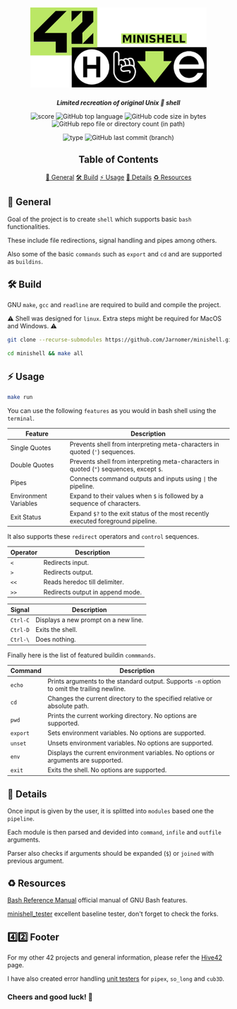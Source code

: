 <h1 align="center">
  <img src="assets/minishell.png" alt="minishell" width="400">
</h1>

<p align="center">
	<b><i>Limited recreation of original Unix 🐧 shell</i></b><br>
</p>

<p align="center">
  <img src="https://img.shields.io/badge/Score-101%2F100-lightgreen?style=for-the-badge" alt="score">
  <img src="https://img.shields.io/github/languages/top/Jarnomer/minishell?style=for-the-badge&logo=c&label=%20&labelColor=gray&color=lightblue" alt="GitHub top language">
	<img src="https://img.shields.io/github/languages/code-size/Jarnomer/minishell?style=for-the-badge&color=lightyellow" alt="GitHub code size in bytes">
  <img src="https://img.shields.io/github/directory-file-count/Jarnomer/minishell/sources?style=for-the-badge&label=sources&color=pink" alt="GitHub repo file or directory count (in path)">
</p>

<p align="center">
    <img src="https://img.shields.io/badge/Type-Group-violet?style=for-the-badge" alt="type">
  <img src="https://img.shields.io/github/last-commit/Jarnomer/minishell/main?style=for-the-badge&color=red" alt="GitHub last commit (branch)">
</p>

<div align="center">

## Table of Contents
[📝 General](#-general)
[🛠️ Build](#️-build)
[⚡ Usage](#-usage)
[🚀 Details](#-details)
[♻️ Resources](#️-resources)

</div>

## 📝 General

Goal of the project is to create `shell` which supports basic `bash` functionalities.

These include file redirections, signal handling and pipes among others.

Also some of the basic `commands` such as `export` and `cd` and are supported as `buildins`.

## 🛠️ Build

GNU `make`, `gcc` and `readline` are required to build and compile the project.

⚠️ Shell was designed for `linux`. Extra steps might be required for MacOS and Windows. ⚠️

```bash
git clone --recurse-submodules https://github.com/Jarnomer/minishell.git
```

```bash
cd minishell && make all
```

## ⚡ Usage

```bash
make run
```

You can use the following `features` as you would in bash shell using the `terminal`.

| Feature               | Description                                                                             |
|-----------------------|-----------------------------------------------------------------------------------------|
| Single Quotes         | Prevents shell from interpreting meta-characters in quoted (`'`) sequences.             |
| Double Quotes         | Prevents shell from interpreting meta-characters in quoted (`"`) sequences, except `$`. |
| Pipes                 | Connects command outputs and inputs using `\|` the pipeline.                            |
| Environment Variables | Expand to their values when `$` is followed by a sequence of characters.                |
| Exit Status           | Expand `$?` to the exit status of the most recently executed foreground pipeline.       |

It also supports these `redirect` operators and `control` sequences.

| Operator    | Description                      |
|-------------|----------------------------------|
| `<`         | Redirects input.                 |
| `>`         | Redirects output.                |
| `<<`        | Reads heredoc till delimiter.    |
| `>>`        | Redirects output in append mode. |

| Signal      | Description                          |
|-------------------|------------------------------- |
| `Ctrl-C`    | Displays a new prompt on a new line. |
| `Ctrl-D`    | Exits the shell.                     |
| `Ctrl-\`    | Does nothing.                        |

Finally here is the list of featured buildin `commmands`.

| Command         | Description                                                                                 |
|-----------------|---------------------------------------------------------------------------------------------|
| `echo`          | Prints arguments to the standard output. Supports `-n` option to omit the trailing newline. |
| `cd`            | Changes the current directory to the specified relative or absolute path.                   |
| `pwd`           | Prints the current working directory. No options are supported.                             |
| `export`        | Sets environment variables. No options are supported.                                       |
| `unset`         | Unsets environment variables. No options are supported.                                     |
| `env`           | Displays the current environment variables. No options or arguments are supported.          |
| `exit`          | Exits the shell. No options are supported.                                                  |

## 🚀 Details

Once input is given by the user, it is splitted into `modules` based one the `pipeline`.

Each module is then parsed and devided into `command`, `infile` and `outfile` arguments.

Parser also checks if arguments should be expanded (`$`) or `joined` with previous argument. 

## ♻️ Resources

[Bash Reference Manual](https://www.gnu.org/software/bash/manual/bash.html) official manual of GNU Bash features.

[minishell_tester](https://github.com/LucasKuhn/minishell_tester) excellent baseline tester, don't forget to check the forks.

## 4️⃣2️⃣ Footer

For my other 42 projects and general information, please refer the [Hive42](https://github.com/Jarnomer/Hive42) page.

I have also created error handling [unit testers](https://github.com/Jarnomer/42Testers) for `pipex`, `so_long` and `cub3D`.

### Cheers and good luck! 🥳